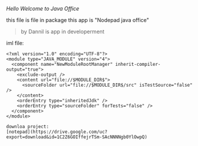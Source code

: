_Hello Welcome to Java Office_

this file is file in package this app is "Nodepad java office"


>by Dannil is app in developerment

iml file:
``` iml
<?xml version="1.0" encoding="UTF-8"?>
<module type="JAVA_MODULE" version="4">
  <component name="NewModuleRootManager" inherit-compiler-output="true">
    <exclude-output />
    <content url="file://$MODULE_DIR$">
      <sourceFolder url="file://$MODULE_DIR$/src" isTestSource="false" />
    </content>
    <orderEntry type="inheritedJdk" />
    <orderEntry type="sourceFolder" forTests="false" />
  </component>
</module>

downloa project:
[notepad](https://drive.google.com/uc?export=download&id=1C2Z6GOIffejrTSm-SAcNNNNgb0YlOwpQ)
